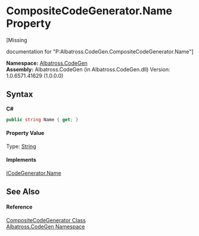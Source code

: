 # CompositeCodeGenerator.Name Property 
 

\[Missing <summary> documentation for "P:Albatross.CodeGen.CompositeCodeGenerator.Name"\]

**Namespace:**&nbsp;<a href="15cf6e12-be6a-9747-9980-acf9dcacbf1a">Albatross.CodeGen</a><br />**Assembly:**&nbsp;Albatross.CodeGen (in Albatross.CodeGen.dll) Version: 1.0.6571.41629 (1.0.0.0)

## Syntax

**C#**<br />
``` C#
public string Name { get; }
```


#### Property Value
Type: <a href="http://msdn2.microsoft.com/en-us/library/s1wwdcbf" target="_blank">String</a>

#### Implements
<a href="8c4569a6-c59a-ab46-2d1e-d6921fe97218">ICodeGenerator.Name</a><br />

## See Also


#### Reference
<a href="951a7291-b5cc-2096-0bac-c6ac30ebc8ed">CompositeCodeGenerator Class</a><br /><a href="15cf6e12-be6a-9747-9980-acf9dcacbf1a">Albatross.CodeGen Namespace</a><br />